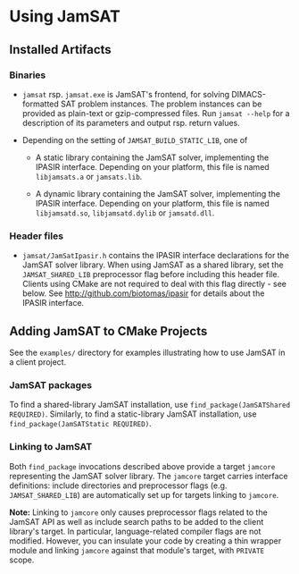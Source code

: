 # Using JamSAT

## Installed Artifacts

### Binaries

* `jamsat` rsp. `jamsat.exe` is JamSAT's frontend, for solving
  DIMACS-formatted SAT problem instances. The problem instances
  can be provided as plain-text or gzip-compressed files.
  Run `jamsat --help` for a description of its parameters and
  output rsp. return values.

* Depending on the setting of `JAMSAT_BUILD_STATIC_LIB`, one of
    * A static library containing the JamSAT solver, implementing
      the IPASIR interface. Depending on your platform, this file
      is named `libjamsats.a` or `jamsats.lib`.

    * A dynamic library containing the JamSAT solver, implementing
      the IPASIR interface. Depending on your platform, this file
      is named `libjamsatd.so`, `libjamsatd.dylib` or `jamsatd.dll`.

### Header files

* `jamsat/JamSatIpasir.h` contains the IPASIR interface declarations
  for the JamSAT solver library. When using JamSAT as a shared library,
  set the `JAMSAT_SHARED_LIB` preprocessor flag before including this
  header file. Clients using CMake are not required to deal with this
  flag directly - see below.
  See http://github.com/biotomas/ipasir for details about the IPASIR
  interface.

## Adding JamSAT to CMake Projects

See the `examples/` directory for examples illustrating how to use
JamSAT in a client project.

### JamSAT packages

To find a shared-library JamSAT installation, use
`find_package(JamSATShared REQUIRED)`. Similarly, to find a static-library
JamSAT installation, use `find_package(JamSATStatic REQUIRED)`.

### Linking to JamSAT

Both `find_package` invocations described above provide a target
`jamcore` representing the JamSAT solver library. The `jamcore` target
carries interface definitions: include directories and preprocessor
flags (e.g. `JAMSAT_SHARED_LIB`) are automatically set up for targets
linking to `jamcore`.

**Note:** Linking to `jamcore` only causes preprocessor flags related to
the JamSAT API as well as include search paths to be added to the client
library's target. In particular, language-related compiler flags are not
modified. However, you can insulate your code by creating a thin wrapper
module and linking `jamcore` against that module's target, with `PRIVATE`
scope.
